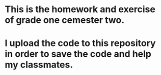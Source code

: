 # This is the homework and exercise of grade one cemester two. 
# I upload the code to this repository in order to save the code and help my classmates.
